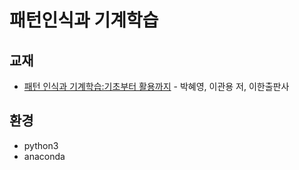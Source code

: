 # 패턴인식과 기계학습

## 교재
* [패턴 인식과 기계학습:기초부터 활용까지](http://www.yes24.com/24/goods/4723339?scode=032&OzSrank=2) - 박혜영, 이관용 저, 이한출판사

## 환경
* python3
* anaconda
